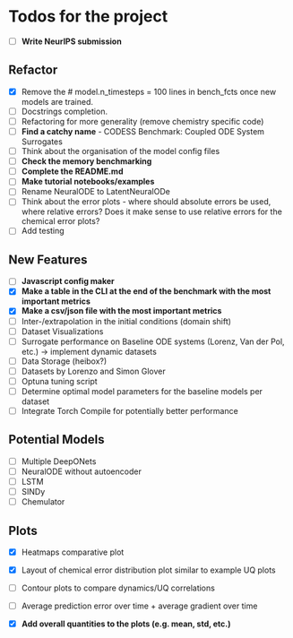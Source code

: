 # Todos for the project

- [ ] **Write NeurIPS submission**

## Refactor
- [x] Remove the # model.n_timesteps = 100 lines in bench_fcts once new models are trained.
- [ ] Docstrings completion.
- [ ] Refactoring for more generality (remove chemistry specific code)
- [ ] **Find a catchy name** - CODESS Benchmark: Coupled ODE System Surrogates
- [ ] Think about the organisation of the model config files
- [ ] **Check the memory benchmarking**
- [ ] **Complete the README.md**
- [ ] **Make tutorial notebooks/examples**
- [ ] Rename NeuralODE to LatentNeuralODe
- [ ] Think about the error plots - where should absolute errors be used, where relative errors? Does it make sense to use relative errors for the chemical error plots?
- [ ] Add testing

## New Features
- [ ] **Javascript config maker**
- [x] **Make a table in the CLI at the end of the benchmark with the most important metrics**
- [x] **Make a csv/json file with the most important metrics**
- [ ] Inter-/extrapolation in the initial conditions (domain shift)
- [ ] Dataset Visualizations
- [ ] Surrogate performance on Baseline ODE systems (Lorenz, Van der Pol, etc.) -> implement dynamic datasets
- [ ] Data Storage (heibox?)
- [ ] Datasets by Lorenzo and Simon Glover
- [ ] Optuna tuning script
- [ ] Determine optimal model parameters for the baseline models per dataset
- [ ] Integrate Torch Compile for potentially better performance

## Potential Models
- [ ] Multiple DeepONets
- [ ] NeuralODE without autoencoder
- [ ] LSTM
- [ ] SINDy 
- [ ] Chemulator

## Plots
- [x] Heatmaps comparative plot
- [x] Layout of chemical error distribution plot similar to example UQ plots
- [ ] Contour plots to compare dynamics/UQ correlations
- [ ] Average prediction error over time + average gradient over time
- [x] **Add overall quantities to the plots (e.g. mean, std, etc.)**


